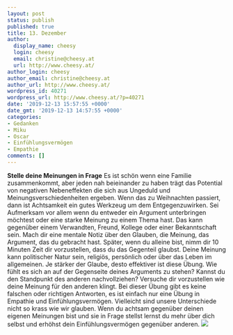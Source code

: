 ```yaml
---
layout: post
status: publish
published: true
title: 13. Dezember
author:
  display_name: cheesy
  login: cheesy
  email: christine@cheesy.at
  url: http://www.cheesy.at/
author_login: cheesy
author_email: christine@cheesy.at
author_url: http://www.cheesy.at/
wordpress_id: 40271
wordpress_url: http://www.cheesy.at/?p=40271
date: '2019-12-13 15:57:55 +0000'
date_gmt: '2019-12-13 14:57:55 +0000'
categories:
- Gedanken
- Miku
- Oscar
- Einfühlungsvermögen
- Empathie
comments: []
---
```

 **Stelle deine Meinungen in Frage**
Es ist schön wenn eine Familie zusammenkommt, aber jeden nah beieinander zu haben trägt das Potential von negativen Nebeneffekten die sich aus Ungeduld und Meinungsverschiedenheiten ergeben. Wenn das zu Weihnachten passiert, dann ist Achtsamkeit ein gutes Werkzeug um dem Entgegenzuwirken.
Sei Aufmerksam vor allem wenn du entweder ein Argument unterbringen möchtest oder eine starke Meinung zu einem Thema hast. Das kann gegenüber einem Verwandten, Freund, Kollege oder einer Bekanntschaft sein. Mach dir eine mentale Notiz über den Glauben, die Meinung, das Argument, das du gebracht hast. Später, wenn du alleine bist, nimm dir 10 Minuten Zeit dir vorzustellen, dass du das Gegenteil glaubst.
Deine Meinung kann politischer Natur sein, religiös, persönlich oder über das Leben im allgemeinen. Je stärker der Glaube, desto effektiver ist diese Übung.
Wie fühlt es sich an auf der Gegenseite deines Arguments zu stehen? Kannst du den Standpunkt des anderen nachvollziehen? Versuche dir vorzustellen wie deine Meinung für den anderen klingt. Bei dieser Übung gibt es keine falschen oder richtigen Antworten, es ist einfach nur eine Übung in Empathie und Einfühlungsvermögen. Vielleicht sind unsere Unterschiede nicht so krass wie wir glauben.
Wenn du achtsam gegenüber deinen eigenen Meinungen bist und sie in Frage stellst lernst du mehr über dich selbst und erhöhst dein Einfühlungsvermögen gegenüber anderen.
[![](http://www.cheesy.at/wp-content/uploads/Mindfulness-13.jpg)](http://www.cheesy.at/fotos/sonstiges/achtsamkeits-kalender/)
